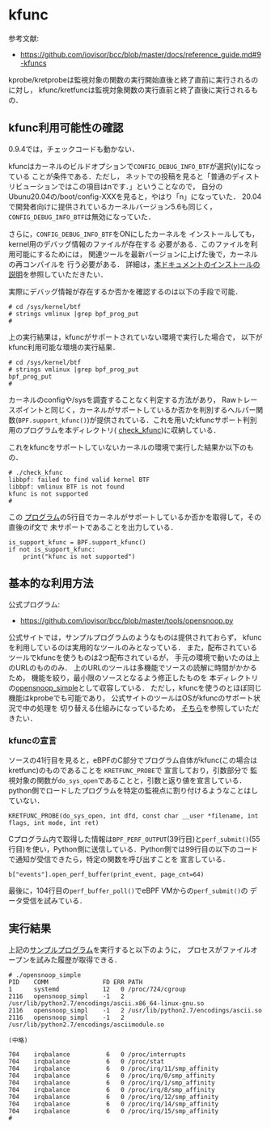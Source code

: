 # kfunc
参考文献:
- https://github.com/iovisor/bcc/blob/master/docs/reference_guide.md#9-kfuncs

kprobe/kretprobeは監視対象の関数の実行開始直後と終了直前に実行されるのに対し，
kfunc/kretfuncは監視対象関数の実行直前と終了直後に実行されるもの．

## kfunc利用可能性の確認
0.9.4では，チェックコードも動かない．

kfuncはカーネルのビルドオプションで<code>CONFIG_DEBUG_INFO_BTF</code>が選択(y)になっている
ことが条件である．ただし，
ネットでの投稿を見ると「普通のディストリビューションではこの項目はnです．」ということなので，
自分のUbunu20.04の/boot/config-XXXを見ると，やはり「n」になっていた．
20.04で開発者向けに提供されているカーネルバージョン5.6も同じく，
<code>CONFIG_DEBUG_INFO_BTF</code>は無効になっていた．

さらに，<code>CONFIG_DEBUG_INFO_BTF</code>をONにしたカーネルを
インストールしても，kernel用のデバッグ情報のファイルが存在する
必要がある．このファイルを利用可能にするためには，
関連ツールを最新バージョンに上げた後で，カーネルの再コンパイルを
行う必要がある．
詳細は，[本ドキュメントのインストールの説明][install]を参照していただきたい．

実際にデバッグ情報が存在するか否かを確認するのは以下の手段で可能．
```
# cd /sys/kernel/btf
# strings vmlinux |grep bpf_prog_put
#
```
上の実行結果は，kfuncがサポートされていない環境で実行した場合で，
以下がkfunc利用可能な環境の実行結果．
```
# cd /sys/kernel/btf
# strings vmlinux |grep bpf_prog_put
bpf_prog_put
#
```

カーネルのconfigや/sysを調査することなく判定する方法があり，
Rawトレースポイントと同じく，カーネルがサポートしているか否かを判別するヘルパー関数(<code>BPF.support_kfunc()</code>)が提供されている．これを用いたkfuncサポート判別用のプログラムを本ディレクトリ(
<a href="check_kfunc">check_kfunc</a>)に収納している．

これをkfuncをサポートしていないカーネルの環境で実行した結果か以下のもの．
```
# ./check_kfunc
libbpf: failed to find valid kernel BTF
libbpf: vmlinux BTF is not found
kfunc is not supported
#
```
この
<a href="check_kfunc">プログラム</a>の5行目でカーネルがサポートしているか否かを取得して，その直後のif文で
未サポートであることを出力している．
```
is_support_kfunc = BPF.support_kfunc()
if not is_support_kfunc:
    print("kfunc is not supported")
```

## 基本的な利用方法
公式プログラム:
- https://github.com/iovisor/bcc/blob/master/tools/opensnoop.py

公式サイトでは，サンプルプログラムのようなものは提供されておらず，
kfuncを利用しているのは実用的なツールのみとなっている．
また，配布されているツールでkfuncを使うものは2つ配布されているが，
手元の環境で動いたのは上のURLのもののみ．
上のURLのツールは多機能でソースの読解に時間がかかるため，
機能を絞り，最小限のソースとなるよう修正したものを
本ディレクトリの<a href="opensnoop_simple">opensnoop_simple</a>として収容している．
ただし，kfuncを使うのとほぼ同じ機能はkprobeでも可能であり，
公式サイトのツールはOSがkfuncのサポート状況で中の処理を
切り替える仕組みになっているため，
<a href="../OriginalSample/opensnoop.py">そちら</a>を参照していただきたい．

### kfuncの宣言
ソースの41行目を見ると，eBPFのC部分でプログラム自体がkfunc(この場合はkretfunc)のものであることを
<code>KRETFUNC_PROBE</code>で
宣言しており，引数部分で
監視対象の関数が<code>do_sys_open</code>であることと，引数と返り値を宣言している．
python側でロードしたプログラムを特定の監視点に割り付けるようなことはしていない．
```
KRETFUNC_PROBE(do_sys_open, int dfd, const char __user *filename, int flags, int mode, int ret)
```
Cプログラム内で取得した情報は<code>BPF_PERF_OUTPUT</code>(39行目)と<code>perf_submit()</code>(55行目)を使い，Python側に送信している．Python側では99行目の以下のコードで通知が受信できたら，特定の関数を呼び出すことを
宣言している．
```
b["events"].open_perf_buffer(print_event, page_cnt=64)
```
最後に，104行目の<code>perf_buffer_poll()</code>でeBPF VMからの<code>perf_submit()</code>の
データ受信を試みている．

## 実行結果
上記の<a href="opensnoop_simple">サンプルプログラム</a>を実行すると以下のように，
プロセスがファイルオープンを試みた履歴が取得できる．
```
# ./opensnoop_simple
PID    COMM               FD ERR PATH
1      systemd            12   0 /proc/724/cgroup
2116   opensnoop_simpl    -1   2 /usr/lib/python2.7/encodings/ascii.x86_64-linux-gnu.so
2116   opensnoop_simpl    -1   2 /usr/lib/python2.7/encodings/ascii.so
2116   opensnoop_simpl    -1   2 /usr/lib/python2.7/encodings/asciimodule.so

(中略)

704    irqbalance          6   0 /proc/interrupts
704    irqbalance          6   0 /proc/stat
704    irqbalance          6   0 /proc/irq/11/smp_affinity
704    irqbalance          6   0 /proc/irq/0/smp_affinity
704    irqbalance          6   0 /proc/irq/1/smp_affinity
704    irqbalance          6   0 /proc/irq/8/smp_affinity
704    irqbalance          6   0 /proc/irq/12/smp_affinity
704    irqbalance          6   0 /proc/irq/14/smp_affinity
704    irqbalance          6   0 /proc/irq/15/smp_affinity
#
```

<!-- 参考文献リスト -->
[install]: <../../INSTALL.md> "インストールドキュメント"
